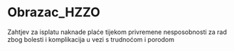# Obrazac_HZZO
Zahtjev za isplatu naknade plaće tijekom privremene nesposobnosti za rad zbog bolesti i komplikacija u vezi s trudnoćom i porodom
